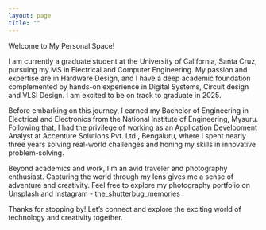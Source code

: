 ```yaml
---
layout: page
title: ""
---
```


Welcome to My Personal Space!

I am currently a graduate student at the University of California, Santa Cruz, pursuing my MS in Electrical and Computer Engineering. My passion and expertise are in Hardware Design, and I have a deep academic foundation complemented by hands-on experience in Digital Systems, Circuit design and VLSI Design. I am excited to be on track to graduate in 2025.

Before embarking on this journey, I earned my Bachelor of Engineering in Electrical and Electronics from the National Institute of Engineering, Mysuru. Following that, I had the privilege of working as an Application Development Analyst at Accenture Solutions Pvt. Ltd., Bengaluru, where I spent nearly three years solving real-world challenges and honing my skills in innovative problem-solving.

Beyond academics and work, I'm an avid traveler and photography enthusiast. Capturing the world through my lens gives me a sense of adventure and creativity. Feel free to explore my photography portfolio on <a href="https://unsplash.com/@itssneha" target="_blank" rel="noopener noreferrer">Unsplash</a> and Instagram - <a href="https://www.instagram.com/the_shutterbug_memories/" target="_blank" rel="noopener noreferrer">the_shutterbug_memories</a> .

Thanks for stopping by! Let’s connect and explore the exciting world of technology and creativity together.






